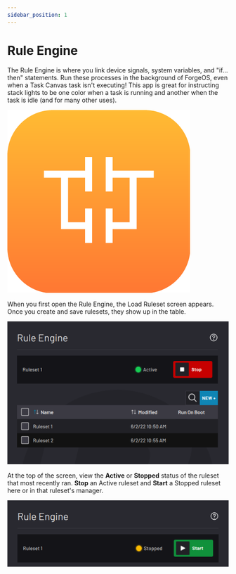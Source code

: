 ```yaml
---
sidebar_position: 1
---
```


# Rule Engine

The Rule Engine is where you link device signals, system variables, and "if…then" statements. Run these processes in the background of ForgeOS, even when a Task Canvas task isn't executing! This app is great for instructing stack lights to be one color when a task is running and another when the task is idle \(and for many other uses\).

![](../Images/RuleEngine/RuleEngine-Icon.png)

When you first open the Rule Engine, the Load Ruleset screen appears. Once you create and save rulesets, they show up in the table.

![](../Images/RuleEngine/Status-Active.png)

At the top of the screen, view the **Active** or **Stopped** status of the ruleset that most recently ran. **Stop** an Active ruleset and **Start** a Stopped ruleset here or in that ruleset's manager.

![](../Images/RuleEngine/Status-Stopped.png)

